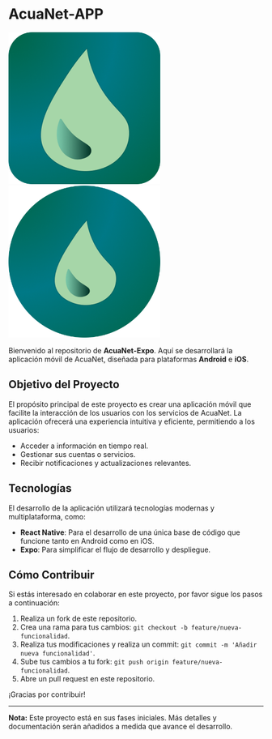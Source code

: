 # AcuaNet-APP
<p>
  <img src="https://raw.githubusercontent.com/DvzZDev/AcuaNet-Expo/refs/heads/master/assets/Icon-Ios-Rounded.png" alt="iOS Icon" width="300" style="margin-right: 20px;" />
  <img src="https://raw.githubusercontent.com/DvzZDev/AcuaNet-Expo/refs/heads/master/assets/Icon-Android-Rounded.png" alt="Android Icon" width="300" />
</p>

Bienvenido al repositorio de **AcuaNet-Expo**. Aquí se desarrollará la aplicación móvil de AcuaNet, diseñada para plataformas **Android** e **iOS**.

## Objetivo del Proyecto

El propósito principal de este proyecto es crear una aplicación móvil que facilite la interacción de los usuarios con los servicios de AcuaNet. La aplicación ofrecerá una experiencia intuitiva y eficiente, permitiendo a los usuarios:

- Acceder a información en tiempo real.
- Gestionar sus cuentas o servicios.
- Recibir notificaciones y actualizaciones relevantes.

## Tecnologías

El desarrollo de la aplicación utilizará tecnologías modernas y multiplataforma, como:

- **React Native**: Para el desarrollo de una única base de código que funcione tanto en Android como en iOS.
- **Expo**: Para simplificar el flujo de desarrollo y despliegue.

## Cómo Contribuir

Si estás interesado en colaborar en este proyecto, por favor sigue los pasos a continuación:

1. Realiza un fork de este repositorio.
2. Crea una rama para tus cambios: `git checkout -b feature/nueva-funcionalidad`.
3. Realiza tus modificaciones y realiza un commit: `git commit -m 'Añadir nueva funcionalidad'`.
4. Sube tus cambios a tu fork: `git push origin feature/nueva-funcionalidad`.
5. Abre un pull request en este repositorio.

¡Gracias por contribuir!

---

**Nota:** Este proyecto está en sus fases iniciales. Más detalles y documentación serán añadidos a medida que avance el desarrollo.
